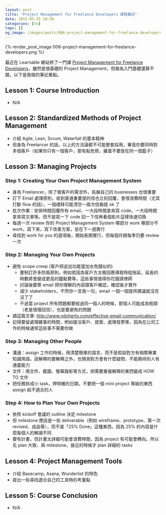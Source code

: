 ```yaml
---
layout: post
title: "Project Management for Freelance Developers 課程筆記"
date: 2015-05-25 10:30
categories: [tw]
tags: []
og_image: /images/posts/006-project-management-for-freelance-developers.png
---
```


{% render_post_image 006-project-management-for-freelance-developers.png %}

最近在 Learnable 網站修了一門課 [Project Management for Freelance Developers](https://learnable.com/courses/project-management-for-freelance-developers-2899/)，雖然是很基礎的 Project Management，但做為入門基礎還算不錯，以下是我做的筆記重點。

## Lesson 1: Course Introduction

* N/A

## Lesson 2: Standardized Methods of Project Management

* 介紹 Agile, Lean, Scrum, Waterfall 的基本精神
* 但身為 Freelancer 的話，以上的方法論都不可能整套採用，畢竟你要同時對多個客戶（如果你只有一個客戶，那有點危險，雞蛋不要放在同一個籃子）

## Lesson 3: Managing Projects

### Step 1: Creating Your Own Project Management System

* 身為 Freelancer，除了做客戶的需求外，拓展自己的 businesses 也很重要
* 訂下 Email 處理原則，收到普通重要度的信也立刻回覆，會很浪費時間（尤其打斷 flow 的話），一個禮拜可能清空一兩次信箱就 ok 了
* 批次作業：安排時間回覆所有 email，一大段時間拿來寫 code，一大段時間拿來寫文章等。而不是寫一下 code 回一下信再看個影片這樣快速切換
* 每週一次 review 你的 Project Management System 哪部分 work 哪部分不 work，寫下來，寫下改善方案，並在下一週實行
* 尋找到 work for you 的選項後，開始長期實行，但每個月跟每季仍要 review 一次

### Step 2: Managing Your Own Projects

* 避免 scope creep (客戶把追加功能當加水免錢似的)
  * 要制訂許多防衛原則，例如若因為客戶方太晚回應導致時程拖延，延長的時數將會變成更高的鐘點費等，這些事情值得你花錢請律師
  * 討論後要寄 email 把你理解的內容跟客戶確認，確認後才實作
  * 減少 stakeholders，不然你一言我一句，email 一個一個提供建議就沒完沒了了
  * 不過當 project 所有問題都要經過同一個人的時候，那個人可能成為瓶頸（老是很慢回信），也是要避免的問題
* 讀這篇文章: http://www.ndoherty.com/effective-email-communication/
* 記得要留處理雜事的時間，例如接洽客戶、提案、處理發票等，因為在公司工作的時候通常這些事不需要你做

### Step 3: Managing Other People

* 溝通：assign 工作的時候，用清楚簡單的語言，而不是假設對方有相關專業知識用語。該解釋的要解釋之外，也預測對方會有什麼疑問，不能期待別人有通靈能力
* 文件：用文件、截圖、螢幕錄影等方式，把需要重複解釋的東西變成 HOW TO 文件
* 把任務拆成小 task，押明確的日期，不要把一個 mini project 等級的東西 assign 給不適合的人

### Step 4: How to Plan Your Own Projects

* 依照 kickoff 會議的 outline 決定 milestone
* 但 milestone 應該是一些 deliverable（例如 wireframe、prototype、第一次 revised、成品等），而不是「25% Done」這種東西，因為 25% 的內容是什麼每個人的解讀不同
* 要有計畫，但計畫太詳細可能會浪費時間，因為 project 有可能會轉向。所以先 plan 大致、與 milestone，接近的時候才 plan 詳細的 tasks

## Lesson 4: Project Management Tools

* 介紹 Basecamp, Asana, Wunderlist 的特色
* 提出一些尋找適合自己的工具時的考量點

## Lesson 5: Course Conclusion

* N/A
